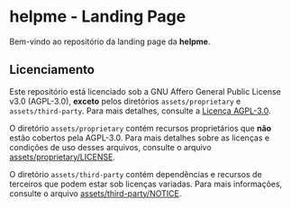 # helpme - Landing Page

Bem-vindo ao repositório da landing page da **helpme**.

## Licenciamento

Este repositório está licenciado sob a GNU Affero General Public License v3.0 (AGPL-3.0), **exceto** pelos diretórios `assets/proprietary` e `assets/third-party`. Para mais detalhes, consulte a [Licença AGPL-3.0](LICENSE).

O diretório `assets/proprietary` contém recursos proprietários que **não** estão cobertos pela AGPL-3.0. Para mais detalhes sobre as licenças e condições de uso desses arquivos, consulte o arquivo [assets/proprietary/LICENSE](assets/proprietary/LICENSE).

O diretório `assets/third-party` contém dependências e recursos de terceiros que podem estar sob licenças variadas. Para mais informações, consulte o arquivo [assets/third-party/NOTICE](assets/third-party/NOTICE).